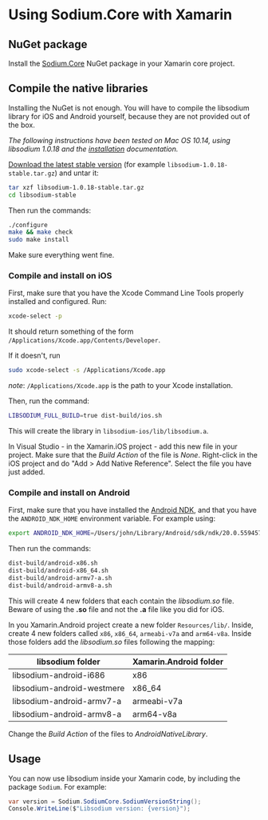 # Using Sodium.Core with Xamarin

## NuGet package

Install the [Sodium.Core](https://www.nuget.org/packages/Sodium.Core/) NuGet package in your Xamarin core project.

## Compile the native libraries

Installing the NuGet is not enough. You will have to compile the libsodium library for iOS and Android yourself, because they are not provided out of the box.

*The following instructions have been tested on Mac OS 10.14, using libsodium 1.0.18 and the [installation](https://download.libsodium.org/doc/installation) documentation.*

[Download the latest stable version](https://download.libsodium.org/libsodium/releases/) (for example `libsodium-1.0.18-stable.tar.gz`) and untar it:

```bash
tar xzf libsodium-1.0.18-stable.tar.gz
cd libsodium-stable
```

Then run the commands:

```bash
./configure
make && make check
sudo make install
```

Make sure everything went fine.

### Compile and install on iOS

First, make sure that you have the Xcode Command Line Tools properly installed and configured. Run:

```bash
xcode-select -p
```

It should return something of the form `/Applications/Xcode.app/Contents/Developer`.

If it doesn't, run

```bash
sudo xcode-select -s /Applications/Xcode.app
```

*note*: `/Applications/Xcode.app` is the path to your Xcode installation.

Then, run the command:

```bash
LIBSODIUM_FULL_BUILD=true dist-build/ios.sh
```

This will create the library in `libsodium-ios/lib/libsodium.a`.

In Visual Studio - in the Xamarin.iOS project - add this new file in your project. Make sure that the *Build Action* of the file is *None*. Right-click in the iOS project and do  "Add > Add Native Reference". Select the file you have just added.

### Compile and install on Android

First, make sure that you have installed the [Android NDK](https://developer.android.com/ndk/), and that you have the `ANDROID_NDK_HOME` environment variable. For example using:

```bash
export ANDROID_NDK_HOME=/Users/john/Library/Android/sdk/ndk/20.0.5594570
```

Then run the commands:

```bash
dist-build/android-x86.sh
dist-build/android-x86_64.sh
dist-build/android-armv7-a.sh
dist-build/android-armv8-a.sh
```

This will create 4 new folders that each contain the *libsodium.so* file. Beware of using the **.so** file and not the **.a** file like you did for iOS.

In you Xamarin.Android project create a new folder `Resources/lib/`. Inside, create 4 new folders called `x86`, `x86_64`, `armeabi-v7a` and `arm64-v8a`. Inside those folders add the *libsodium.so* files following the mapping:

| libsodium folder           | Xamarin.Android folder |
| -------------------------- | ---------------------- |
| libsodium-android-i686     | x86                    |
| libsodium-android-westmere | x86_64                 |
| libsodium-android-armv7-a  | armeabi-v7a            |
| libsodium-android-armv8-a  | arm64-v8a              |

Change the *Build Action* of the files to *AndroidNativeLibrary*.

## Usage

You can now use libsodium inside your Xamarin code, by including the package `Sodium`. For example:

```csharp
var version = Sodium.SodiumCore.SodiumVersionString();
Console.WriteLine($"Libsodium version: {version}");
```
